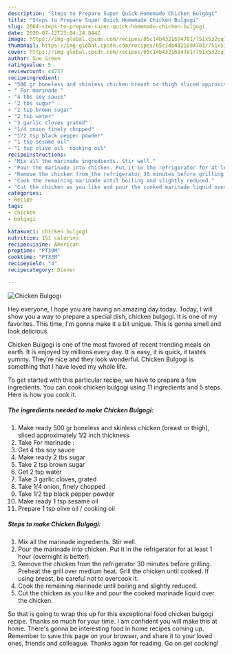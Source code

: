 ```yaml
---
description: "Steps to Prepare Super Quick Homemade Chicken Bulgogi"
title: "Steps to Prepare Super Quick Homemade Chicken Bulgogi"
slug: 2064-steps-to-prepare-super-quick-homemade-chicken-bulgogi
date: 2020-07-12T23:04:24.844Z
image: https://img-global.cpcdn.com/recipes/05c14b4321694781/751x532cq70/chicken-bulgogi-recipe-main-photo.jpg
thumbnail: https://img-global.cpcdn.com/recipes/05c14b4321694781/751x532cq70/chicken-bulgogi-recipe-main-photo.jpg
cover: https://img-global.cpcdn.com/recipes/05c14b4321694781/751x532cq70/chicken-bulgogi-recipe-main-photo.jpg
author: Sue Green
ratingvalue: 5
reviewcount: 44737
recipeingredient:
- "500 gr boneless and skinless chicken breast or thigh sliced approximately 12 inch thickness"
- " For marinade "
- "4 tbs soy sauce"
- "2 tbs sugar"
- "2 tsp brown sugar"
- "2 tsp water"
- "3 garlic cloves grated"
- "1/4 onion finely chopped"
- "1/2 tsp black pepper powder"
- "1 tsp sesame oil"
- "1 tsp olive oil  cooking oil"
recipeinstructions:
- "Mix all the marinade ingredients. Stir well."
- "Pour the marinade into chicken. Put it in the refrigerator for at least 1 hour (overnight is better)."
- "Remove the chicken from the refrigerator 30 minutes before grilling. Preheat the grill over medium heat. Grill the chicken until cooked. If using breast, be careful not to overcook it."
- "Cook the remaining marinade until boiling and slightly reduced."
- "Cut the chicken as you like and pour the cooked marinade liquid over the chicken."
categories:
- Recipe
tags:
- chicken
- bulgogi

katakunci: chicken bulgogi 
nutrition: 151 calories
recipecuisine: American
preptime: "PT39M"
cooktime: "PT33M"
recipeyield: "4"
recipecategory: Dinner

---
```



![Chicken Bulgogi](https://img-global.cpcdn.com/recipes/05c14b4321694781/751x532cq70/chicken-bulgogi-recipe-main-photo.jpg)

Hey everyone, I hope you are having an amazing day today. Today, I will show you a way to prepare a special dish, chicken bulgogi. It is one of my favorites. This time, I'm gonna make it a bit unique. This is gonna smell and look delicious.

Chicken Bulgogi is one of the most favored of recent trending meals on earth. It is enjoyed by millions every day. It is easy, it is quick, it tastes yummy. They're nice and they look wonderful. Chicken Bulgogi is something that I have loved my whole life.




To get started with this particular recipe, we have to prepare a few ingredients. You can cook chicken bulgogi using 11 ingredients and 5 steps. Here is how you cook it.

<!--inarticleads1-->

##### The ingredients needed to make Chicken Bulgogi:

1. Make ready 500 gr boneless and skinless chicken (breast or thigh), sliced ​​approximately 1/2 inch thickness
1. Take  For marinade :
1. Get 4 tbs soy sauce
1. Make ready 2 tbs sugar
1. Take 2 tsp brown sugar
1. Get 2 tsp water
1. Take 3 garlic cloves, grated
1. Take 1/4 onion, finely chopped
1. Take 1/2 tsp black pepper powder
1. Make ready 1 tsp sesame oil
1. Prepare 1 tsp olive oil / cooking oil




<!--inarticleads2-->

##### Steps to make Chicken Bulgogi:

1. Mix all the marinade ingredients. Stir well.
1. Pour the marinade into chicken. Put it in the refrigerator for at least 1 hour (overnight is better).
1. Remove the chicken from the refrigerator 30 minutes before grilling. Preheat the grill over medium heat. Grill the chicken until cooked. If using breast, be careful not to overcook it.
1. Cook the remaining marinade until boiling and slightly reduced.
1. Cut the chicken as you like and pour the cooked marinade liquid over the chicken.




So that is going to wrap this up for this exceptional food chicken bulgogi recipe. Thanks so much for your time. I am confident you will make this at home. There's gonna be interesting food in home recipes coming up. Remember to save this page on your browser, and share it to your loved ones, friends and colleague. Thanks again for reading. Go on get cooking!
